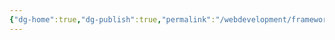 ```yaml
---
{"dg-home":true,"dg-publish":true,"permalink":"/webdevelopment/frameworks/j-query/","tags":["gardenEntry"],"dgPassFrontmatter":true,"noteIcon":""}
---
```


